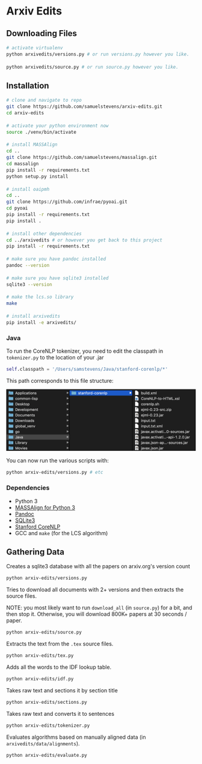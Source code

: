 # Arxiv Edits

## Downloading Files

```bash
# activate virtualenv
python arxivedits/versions.py # or run versions.py however you like.

python arxivedits/source.py # or run source.py however you like.
```

## Installation

```bash
# clone and navigate to repo
git clone https://github.com/samuelstevens/arxiv-edits.git
cd arxiv-edits

# activate your python environment now
source ./venv/bin/activate

# install MASSAlign
cd ..
git clone https://github.com/samuelstevens/massalign.git
cd massalign
pip install -r requirements.txt
python setup.py install

# install oaipmh
cd ..
git clone https://github.com/infrae/pyoai.git
cd pyoai
pip install -r requirements.txt
pip install .

# install other dependencies
cd ../arxivedits # or however you get back to this project
pip install -r requirements.txt

# make sure you have pandoc installed
pandoc --version

# make sure you have sqlite3 installed
sqlite3 --version

# make the lcs.so library
make

# install arxivedits
pip install -e arxivedits/
```

### Java

To run the CoreNLP tokenizer, you need to edit the classpath in `tokenizer.py` to the location of your .jar

```python
self.classpath = '/Users/samstevens/Java/stanford-corenlp/*'
```

This path corresponds to this file structure:

![File Structure](docs/images/filestructure.png)

You can now run the various scripts with:
```bash
python arxiv-edits/versions.py # etc
```

### Dependencies
* Python 3
* [MASSAlign for Python 3](https://github.com/samuelstevens/massalign)
* [Pandoc](https://pandoc.org/)
* [SQLite3](https://sqlite.org/index.html)
* [Stanford CoreNLP](https://stanfordnlp.github.io/CoreNLP/index.html#download)
* GCC and `make` (for the LCS algorithm)


## Gathering Data
Creates a sqlite3 database with all the papers on arxiv.org's version count
```bash
python arxiv-edits/versions.py 
```

Tries to download all documents with 2+ versions and then extracts the source files.

NOTE: you most likely want to run `download_all` (in `source.py`) for a bit, and then stop it. Otherwise, you will download 800K+ papers at 30 seconds / paper.
```bash
python arxiv-edits/source.py
```

Extracts the text from the `.tex` source files.
```bash
python arxiv-edits/tex.py
```

Adds all the words to the IDF lookup table.
```bash
python arxiv-edits/idf.py
```

Takes raw text and sections it by section title
```bash
python arxiv-edits/sections.py
```

Takes raw text and converts it to sentences
```bash
python arxiv-edits/tokenizer.py
```

Evaluates algorithms based on manually aligned data (in `arxivedits/data/alignments`).
```bash
python arxiv-edits/evaluate.py
```